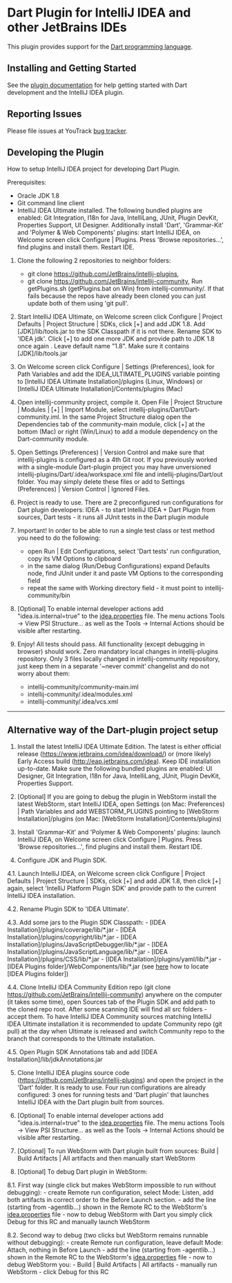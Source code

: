 # Dart Plugin for IntelliJ IDEA and other JetBrains IDEs

This plugin provides support for the [Dart programming language](https://www.dartlang.org/).

## Installing and Getting Started

See the
[plugin documentation](https://www.jetbrains.com/help/idea/dart-support.html)
for help getting started with Dart development and the IntelliJ IDEA plugin. 

## Reporting Issues

Please file issues at YouTrack
[bug tracker](https://youtrack.jetbrains.com/issues/WEB?q=Subsystem:%20Dart).

## Developing the Plugin

How to setup IntelliJ IDEA project for developing Dart Plugin.

Prerequisites:
- Oracle JDK 1.8
- Git command line client
- IntelliJ IDEA Ultimate installed. The following bundled plugins are enabled:
  Git Integration, I18n for Java, IntelliLang, JUnit, Plugin DevKit, Properties Support, UI Designer.
  Additionally install 'Dart', 'Grammar-Kit' and 'Polymer & Web Components' plugins:
  start IntelliJ IDEA, on Welcome screen click Configure | Plugins.
  Press 'Browse repositories...', find plugins and install them. Restart IDE.

1. Clone the following 2 repositories to neighbor folders:
     - git clone https://github.com/JetBrains/intellij-plugins,
     - git clone https://github.com/JetBrains/intellij-community,
   Run getPlugins.sh (getPlugins.bat on Win) from intellij-community/. If that fails because the
   repos have already been cloned you can just update both of them using 'git pull'.

2. Start IntelliJ IDEA Ultimate, on Welcome screen click Configure | Project Defaults | Project Structure | SDKs,
   click [+] and add JDK 1.8. Add [JDK]/lib/tools.jar to the SDK Classpath if it is not there. Rename SDK to 'IDEA jdk'.
   Click [+] to add one more JDK and provide path to JDK 1.8 once again . Leave default name "1.8". Make sure it contains [JDK]/lib/tools.jar

3. On Welcome screen click Configure | Settings (Preferences), look for Path Variables and add the IDEA_ULTIMATE_PLUGINS 
   variable pointing to [IntelliJ IDEA Ultimate Installation]/plugins (Linux, Windows) or 
   [IntelliJ IDEA Ultimate Installation]/Contents/plugins (Mac)

4. Open intellij-community project, compile it.
   Open File | Project Structure | Modules | [+] | Import Module, select intellij-plugins/Dart/Dart-community.iml.
   In the same Project Structure dialog open the Dependencies tab of the community-main module,
   click [+] at the bottom (Mac) or right (Win/Linux) to add a module dependency on the Dart-community module.

5. Open Settings (Preferences) | Version Control and make sure that intellij-plugins is configured as a 4th Git root.
   If you previously worked with a single-module Dart-plugin project you may have unversioned
   intellij-plugins/Dart/.idea/workspace.xml file and intellij-plugins/Dart/out folder. You may simply delete these files
   or add to Settings (Preferences) | Version Control | Ignored Files.

6. Project is ready to use. There are 2 preconfigured run configurations for Dart plugin developers:
   IDEA - to start IntelliJ IDEA + Dart Plugin from sources,
   Dart tests - it runs all JUnit tests in the Dart plugin module

7. Important! In order to be able to run a single test class or test method you need to do the following:
   - open Run | Edit Configurations, select 'Dart tests' run configuration, copy its VM Options to clipboard
   - in the same dialog (Run/Debug Configurations) expand Defaults node, find JUnit under it and paste VM Options
     to the corresponding field
   - repeat the same with Working directory field - it must point to intellij-community/bin

8. [Optional] To enable internal developer actions add "idea.is.internal=true"
   to the [idea.properties](https://www.jetbrains.com/help/idea/file-idea-properties.html) file. The menu actions Tools ->
   View PSI Structure... as well as the Tools -> Internal Actions should be
   visible after restarting.

9. Enjoy! All tests should pass. All functionality (except debugging in browser) should work.
   Zero mandatory local changes in intellij-plugins repository.
   Only 3 files locally changed in intellij-community repository, just keep them in a separate '~never commit' changelist
   and do not worry about them:
     - intellij-community/community-main.iml
     - intellij-community/.idea/modules.xml
     - intellij-community/.idea/vcs.xml

---

## Alternative way of the Dart-plugin project setup

1. Install the latest IntelliJ IDEA Ultimate Edition. The latest is either
official release (https://www.jetbrains.com/idea/download/) or (more likely)
Early Access build (http://eap.jetbrains.com/idea). Keep IDE installation
up-to-date. Make sure the following bundled plugins are enabled: UI Designer,
Git Integration, I18n for Java, IntelliLang, JUnit, Plugin DevKit, Properties
Support.

2. [Optional] If you are going to debug the plugin in WebStorm install the
latest WebStorm, start IntelliJ IDEA, open Settings (on Mac: Preferences) |
Path Variables and add WEBSTORM_PLUGINS pointing to [WebStorm
Installation]/plugins (on Mac: [WebStorm Installation]/Contents/plugins)

3. Install 'Grammar-Kit' and 'Polymer & Web Components' plugins: launch
IntelliJ IDEA, on Welcome screen click Configure | Plugins. Press 'Browse
repositories...', find plugins and install them. Restart IDE.

4. Configure JDK and Plugin SDK.

  4.1. Launch IntelliJ IDEA, on Welcome screen click Configure | Project
  Defaults | Project Structure | SDKs, click [+] and add JDK 1.8,
  then click [+] again, select 'IntelliJ Platform Plugin SDK' and provide path
  to the current IntelliJ IDEA installation.

  4.2. Rename Plugin SDK to 'IDEA Ultimate'.

  4.3. Add some jars to the Plugin SDK Classpath:
    - [IDEA Installation]/plugins/coverage/lib/\*.jar
    - [IDEA Installation]/plugins/copyright/lib/\*.jar
    - [IDEA Installation]/plugins/JavaScriptDebugger/lib/\*.jar
    - [IDEA Installation]/plugins/JavaScriptLanguage/lib/\*.jar
    - [IDEA Installation]/plugins/CSS/lib/\*.jar
    - [IDEA Installation]/plugins/yaml/lib/\*.jar
    - [IDEA Plugins folder]/WebComponents/lib/\*.jar (see [here](https://intellij-support.jetbrains.com/entries/23358108) how to locate [IDEA Plugins folder])

  4.4. Clone IntelliJ IDEA Community Edition repo (git clone
  https://github.com/JetBrains/intellij-community) anywhere on the computer
  (it takes some time), open Sources tab of the Plugin SDK and add path to the
  cloned repo root. After some scanning IDE will find all src folders - accept
  them. To have IntelliJ IDEA Community sources matching IntelliJ IDEA
  Ultimate installation it is recommended to update Community repo (git pull)
  at the day when Ultimate is released and switch Community repo to the branch
  that corresponds to the Ultimate installation.

  4.5. Open Plugin SDK Annotations tab and add [IDEA
  Installation]/lib/jdkAnnotations.jar

5. Clone IntelliJ IDEA plugins source code
(https://github.com/JetBrains/intellij-plugins) and open the project in the
'Dart' folder. It is ready to use. Four run configurations are already
configured: 3 ones for running tests and 'Dart plugin' that launches IntelliJ
IDEA with the Dart plugin built from sources.

6. [Optional] To enable internal developer actions add "idea.is.internal=true"
to the [idea.properties](https://www.jetbrains.com/help/idea/file-idea-properties.html) file. The menu actions Tools ->
View PSI Structure... as well as the Tools -> Internal Actions should be
visible after restarting.

7. [Optional] To run WebStorm with Dart plugin built from sources: Build |
Build Artifacts | All artifacts and then manually start WebStorm

8. [Optional] To debug Dart plugin in WebStorm:

  8.1. First way (single click but makes WebStorm impossible to run
  without debugging):
    - create Remote run configuration, select Mode: Listen, add both
      artifacts in correct order to the Before Launch section.
    - add the line (starting from -agentlib...) shown in the Remote RC to
      the WebStorm's [idea.properties](https://www.jetbrains.com/help/idea/file-idea-properties.html) file
    - now to debug WebStorm with Dart you simply click Debug for this RC
      and manually launch WebStorm

  8.2. Second way to debug (two clicks but WebStorm remains runnable
  without debugging):
    - create Remote run configuration, leave default Mode: Attach, nothing
      in Before Launch
    - add the line (starting from -agentlib...) shown in the Remote RC
      to the WebStorm's [idea.properties](https://www.jetbrains.com/help/idea/file-idea-properties.html) file
    - now to debug WebStorm you:
      - Build | Build Artifacts | All artifacts
      - manually run WebStorm
      - click Debug for this RC
